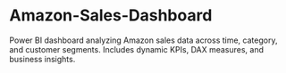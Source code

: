 # Amazon-Sales-Dashboard
Power BI dashboard analyzing Amazon sales data across time, category, and customer segments. Includes dynamic KPIs, DAX measures, and business insights.
